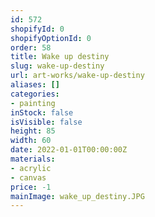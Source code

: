 ```yaml
---
id: 572
shopifyId: 0
shopifyOptionId: 0
order: 58
title: Wake up destiny
slug: wake-up-destiny
url: art-works/wake-up-destiny
aliases: []
categories:
- painting
inStock: false
isVisible: false
height: 85
width: 60
date: 2022-01-01T00:00:00Z
materials:
- acrylic
- canvas
price: -1
mainImage: wake_up_destiny.JPG
---
```

